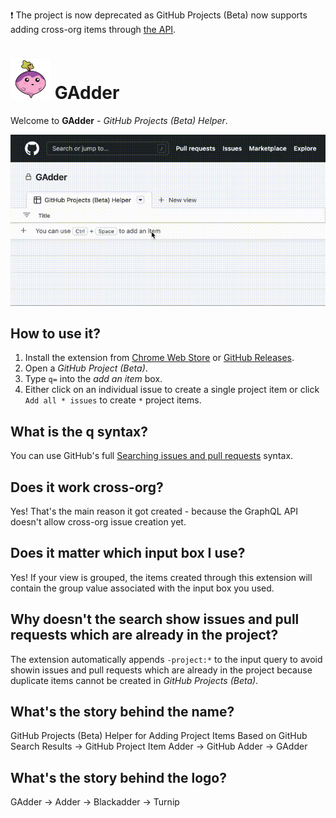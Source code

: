 :exclamation: The project is now deprecated as GitHub Projects (Beta) now supports adding cross-org items through [the API](https://docs.github.com/en/issues/planning-and-tracking-with-projects/automating-your-project/using-the-api-to-manage-projects).

# ![GAdder Logo](images/gadder64.png) GAdder

Welcome to **GAdder** - *GitHub Projects (Beta) Helper*.

![A GAdder usage example](images/walkthrough.gif)

## How to use it?

1. Install the extension from [Chrome Web Store](https://chrome.google.com/webstore/detail/gadder/lplkcdhlldoofpdgngieldiihjcdcmdi) or [GitHub Releases](https://github.com/galargh/gadder/releases/latest).
2. Open a *GitHub Project (Beta)*.
3. Type `q=` into the *add an item* box.
4. Either click on an individual issue to create a single project item or click `Add all * issues` to create `*` project items.

## What is the q syntax?

You can use GitHub's full [Searching issues and pull requests](https://docs.github.com/en/search-github/searching-on-github/searching-issues-and-pull-requests) syntax.

## Does it work cross-org?

Yes! That's the main reason it got created - because the GraphQL API doesn't allow cross-org issue creation yet.

## Does it matter which input box I use?

Yes! If your view is grouped, the items created through this extension will contain the group value associated with the input box you used.

## Why doesn't the search show issues and pull requests which are already in the project?

The extension automatically appends `-project:*` to the input query to avoid showin issues and pull requests which are already in the project because duplicate items cannot be created in *GitHub Projects (Beta)*.

## What's the story behind the name?

GitHub Projects (Beta) Helper for Adding Project Items Based on GitHub Search Results -> GitHub Project Item Adder -> GitHub Adder -> GAdder

## What's the story behind the logo?

GAdder -> Adder -> Blackadder -> Turnip
